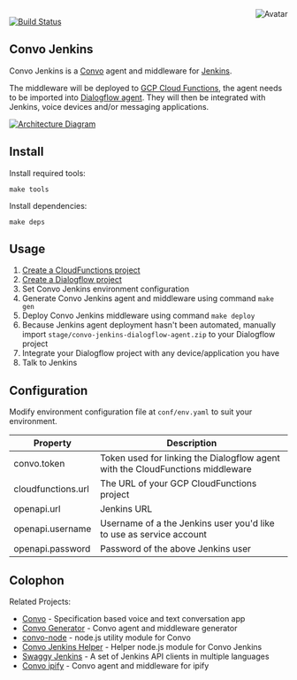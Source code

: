 <img align="right" src="https://raw.github.com/cliffano/convo-jenkins/master/avatar.jpg" alt="Avatar"/>

[![Build Status](https://img.shields.io/travis/cliffano/convo-jenkins.svg)](http://travis-ci.org/cliffano/convo-jenkins)

Convo Jenkins
-------------

Convo Jenkins is a [Convo](https://github.com/cliffano/convo-jenkins) agent and middleware for [Jenkins](https://jenkins.io/).

The middleware will be deployed to [GCP Cloud Functions](https://cloud.google.com/functions/), the agent needs to be imported into [Dialogflow agent](https://dialogflow.com/docs/agents). They will then be integrated with Jenkins, voice devices and/or messaging applications.

[![Architecture Diagram](https://raw.github.com/cliffano/convo-jenkins/master/docs/architecture.jpg)](https://raw.github.com/cliffano/convo-jenkins/master/docs/architecture.jpg)

Install
-------

Install required tools:

    make tools

Install dependencies:

    make deps

Usage
-----

1. [Create a CloudFunctions project](https://cloud.google.com/functions/docs/quickstart-console)
2. [Create a Dialogflow project](https://developers.google.com/actions/dialogflow/project-agent)
3. Set Convo Jenkins environment configuration
4. Generate Convo Jenkins agent and middleware using command `make gen`
5. Deploy Convo Jenkins middleware using command `make deploy`
6. Because Jenkins agent deployment hasn't been automated, manually import `stage/convo-jenkins-dialogflow-agent.zip` to your Dialogflow project
7. Integrate your Dialogflow project with any device/application you have
8. Talk to Jenkins

Configuration
-------------

Modify environment configuration file at `conf/env.yaml` to suit your environment.

| Property | Description |
|----------|-------------|
| convo.token | Token used for linking the Dialogflow agent with the CloudFunctions middleware |
| cloudfunctions.url | The URL of your GCP CloudFunctions project |
| openapi.url | Jenkins URL |
| openapi.username | Username of a the Jenkins user you'd like to use as service account |
| openapi.password | Password of the above Jenkins user |

Colophon
--------

Related Projects:

* [Convo](http://github.com/cliffano/convo) - Specification based voice and text conversation app
* [Convo Generator](http://github.com/cliffano/convo-generator) - Convo agent and middleware generator
* [convo-node](http://github.com/cliffano/convo-node) - node.js utility module for Convo
* [Convo Jenkins Helper](http://github.com/cliffano/convo-jenkins-helper) - Helper node.js module for Convo Jenkins
* [Swaggy Jenkins](https://github.com/cliffano/swaggy-jenkins) - A set of Jenkins API clients in multiple languages
* [Convo ipify](http://github.com/cliffano/convo-ipify) - Convo agent and middleware for ipify
